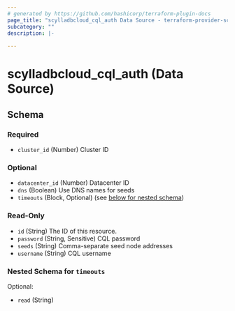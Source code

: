 ```yaml
---
# generated by https://github.com/hashicorp/terraform-plugin-docs
page_title: "scylladbcloud_cql_auth Data Source - terraform-provider-scylladbcloud"
subcategory: ""
description: |-
  
---
```


# scylladbcloud_cql_auth (Data Source)





<!-- schema generated by tfplugindocs -->
## Schema

### Required

- `cluster_id` (Number) Cluster ID

### Optional

- `datacenter_id` (Number) Datacenter ID
- `dns` (Boolean) Use DNS names for seeds
- `timeouts` (Block, Optional) (see [below for nested schema](#nestedblock--timeouts))

### Read-Only

- `id` (String) The ID of this resource.
- `password` (String, Sensitive) CQL password
- `seeds` (String) Comma-separate seed node addresses
- `username` (String) CQL username

<a id="nestedblock--timeouts"></a>
### Nested Schema for `timeouts`

Optional:

- `read` (String)


